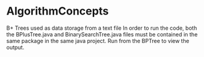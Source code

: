 # AlgorithmConcepts
B+ Trees used as data storage from a text file
In order to run the code, both the BPlusTree.java and BinarySearchTree.java files must be contained in the same package in the same java project.
Run from the BPTree to view the output.
